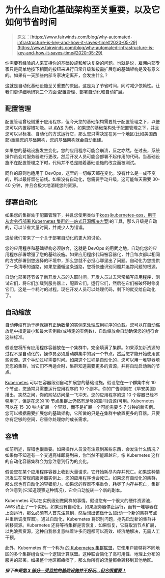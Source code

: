 # 为什么自动化基础架构至关重要，以及它如何节省时间

> 原文：[https://www.fairwinds.com/blog/why-automated-infrastructure-is-key-and-how-it-saves-time#2020-05-29](https://www.fairwinds.com/blog/why-automated-infrastructure-is-key-and-how-it-saves-time#2020-05-29)

 你需要有经验的人来支持你的基础设施和解决复杂的问题。也就是说，雇佣内部专家只是简单地按下相同的按钮来进行日常升级和按需扩展您的基础架构是没有意义的。如果有一天那些内部专家决定离开，会发生什么？

这就是自动化基础设施至关重要的原因。这是为了节省时间，同时减少依赖性。让我们更详细地研究三个方面:配置管理、部署自动化和自动扩展。

## 配置管理

配置管理曾经侧重于应用程序，但今天您的基础架构需要处于配置管理之下，以便您可以内置容错功能。以  [AWS](https://aws.amazon.com/) 为例，如果您的基础架构处于配置管理之下，并且您可以以标准、自动化的方式运行它，那么您只需决定在另一个地区(比如美国西部)重建您的基础架构，您的基础架构就会自动重建。

如果您的基础设施发生变化，您的应用程序可能会崩溃，反之亦然。在过去，系统操作员会对服务器进行更改，然后开发人员可能会部署不起作用的代码。当基础设施不在配置管理之下时，代码并不总是随着基础设施的改变而被测试。

同样的原则也适用于 DevOps，这里的一切每天都在变化。没有什么是一成不变的，所以最好留在前线。如果没有自动化，您需要手动升级，这可能每天需要 30-40 分钟，并且会极大地消耗您的资源。

## 部署自动化

如果您的集群处于配置管理下，并且您使用类似于[kops](https://github.com/kubernetes/kops)([kubernetes-ops，用于从命令行部署 Kubernetes 集群的一站式开源解决方案](http://blog.reactiveops.com/kops-the-kubernetes-deployment-game-changer))的工具，那么升级是自动的，可以节省大量时间，并减少人为错误。

这给我们带来了一个关于部署自动化的更大的讨论。

您的应用程序和基础架构必须融合，这就是 DevOps 的用武之地。自动化您的应用程序部署增强了您的基础设施。如果应用程序代码被容器化，并且每次都以相同的方式部署到您选择的环境中，那么您就不必担心哪里出了问题。自动化为您提供了一条清晰的道路，如果您遵循这条道路，您将快速识别问题并追踪问题的根源。

自动化部署还节省了新开发人员的入职时间。开发人员过去常常编写应用程序，测试它们，将它们加载到服务器上，配置它们，运行它们，然后在它们被破坏时修复它们。这是一个耗时的过程。现在开发人员可以处理代码，剩下的就交给自动化了。

## 自动缩放

自动伸缩有助于确保拥有正确数量的实例来处理应用程序的负载。您可以在自动缩放组中指定最小和最大实例数(或特定的实例数)，自动缩放会自动确保您的组符合这些标准。

假设您将所有应用程序容器放在一个集群中，完全填满了集群。如果添加新资源的过程不是自动化的，操作员必须启动群集中的另一个节点，然后您才能开始使用这些资源。这个手动过程需要时间。如果这个过程是自动化的，您可以用一堆容器填充您的集群，当它们不再适合时，集群知道需要更多的资源，并将自动启动新的节点。

[Kubernetes](https://kubernetes.io/) 可以在容器级别自动扩展您的基础设施。假设您在一个群集中有 10 个节点，您通常只需要运行应用程序的 10 个副本。你的广告刚刚在《早安美国》播出，突然之间，你的网站访问量一飞冲天。您的应用程序的这 10 个容器已经不够用了，但是在您的 10 节点集群上仍然有足够的空间(资源)可用。Kubernetes 可以在 15-30 秒内扩展一个容器，而不是扩展一个可能需要 5-7 分钟的新实例。您可以根据需要扩展您的基础架构，它所做的只是在集群中放置更多的容器。只要你有足够的空间，它替你处理你的成长需求。

## 容错

如前所述，容错也很重要。如果操作人员没有注意到某些东西，会发生什么情况？如果你不知道有一个交通高峰即将到来，你当然不能超越它。像 Kubernetes 这样的自动化容器集群会为您注意到行为的变化。

假设您在某个应用程序容器上收到大量请求，它开始耗尽内存并死亡。如果这种情况发生在常规的服务器实例上，您的应用程序也会死亡。如果您有自动化的集群，那么您也有自动化的容错能力。如果您的容器不堪重负，耗尽了内存并死亡，集群会注意到(它知道观察这种情况)，它会自动旋转一个新的副本。

Kubernetes 可以在实例级别做同样的事情。假设您有一个很大的硬件资源池，AWS 终止了一个实例。如果没有自动化，如果服务器停止运行，而有一堆容器在上面运行，那么必须有人首先注意到，然后想出该做什么(启动一个新的集群节点并重新调度容器)。通过自动化，Kubernetes 将识别问题，抢先启动新的集群并转移资源。Kubernetes 还将等待集群是否恢复，如果恢复，它将取消节点扩展，以免浪费资源。这种自我修复意味着许多问题都可以高效、经济地解决，无需人工干预。

此外，Kubernetes 有一个称为  [的 Kubernetes 集群联盟](https://v1-16.docs.kubernetes.io/docs/tasks/federation/set-up-cluster-federation-kubefed/)，它使用户能够将不同地区的多个集群组合成一个逻辑计算联盟。这种联合简化了高可用性、地理上分布的服务的部署。如果整个地区都瘫痪了，那么你所有的流量都会转移到其他地区。

***接下来是[第 3 部分—受监控的基础设施并不好玩…但它很重要！](http://blog.reactiveops.com/monitored-infrastructure-is-not-fun-but-its-critical)***